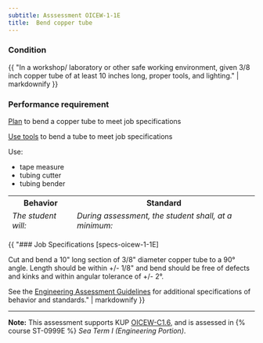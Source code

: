 ```yaml
---
subtitle: Asssessment OICEW-1-1E
title:  Bend copper tube
---
```




### Condition

{{ "In a workshop/ laboratory or other safe working environment, given 3/8 inch copper tube of at least 10 inches long, proper tools, and lighting." | markdownify }}

### Performance requirement 

<table width='100%' class='Guidelines'>
 <thead>
 <tr>
     <th class='thirty'>Behavior</th>
     <th class='seventy'>Standard</th>
 </tr>
 <tr>
     <td><em>The student will:</em></td>
     <td><em>During assessment, the student shall, at a minimum:</em></td>
 </tr>
 </thead>
 <tbody>


<!--rowstart-->

[Plan](guidelines#plan) to bend a copper tube to meet job specifications

<!--cellbreak-->



<!--rowend-->


<!--rowstart-->

[Use tools](guidelines#usetools) to bend a tube to meet job specifications

<!--cellbreak-->

Use:

  * tape measure
  * tubing cutter
  * tubing bender

<!--rowend-->


 </tbody>
 </table>

{{ "### Job Specifications [specs-oicew-1-1E]

Cut and bend a 10" long section of 3/8" diameter copper tube to a 90° angle. Length should be within +/- 1/8" and bend should be free of defects and kinks and within angular tolerance of +/- 2°. 

See the [Engineering Assessment Guidelines](guidelines) for additional specifications of behavior and standards." | markdownify }}


*****

**Note:** This assessment supports KUP [OICEW-C1.6]({{site.baseurl}}/tables/31.html#OICEW-C1.6), and is assessed in  {% course  ST-0999E %}  *Sea Term I (Engineering Portion)*. 


